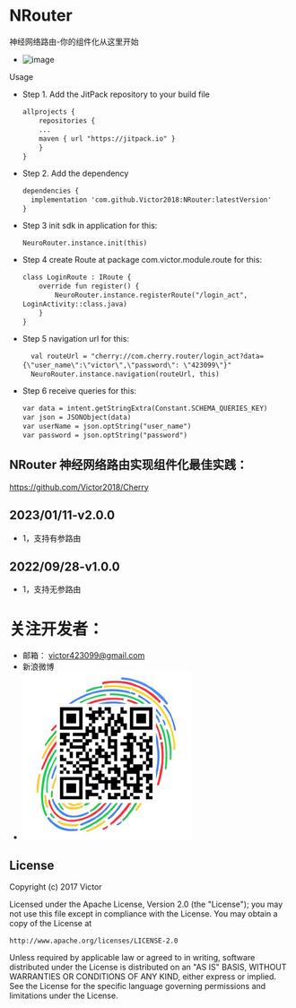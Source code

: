 # NRouter
神经网络路由-你的组件化从这里开始
- ![image](https://s2.loli.net/2022/09/28/5wABJtvS1QDWxZi.jpg)


Usage

- Step 1. Add the JitPack repository to your build file
    ```
    allprojects {
        repositories {
        ...
        maven { url "https://jitpack.io" }
        }
    }
    ```

- Step 2. Add the dependency
  ```
  dependencies {
    implementation 'com.github.Victor2018:NRouter:latestVersion'
  }
  ```

- Step 3
  init sdk in application for this:
  ```
  NeuroRouter.instance.init(this)
  ```
  
- Step 4
  create Route  at package com.victor.module.route for this:

    ```
    class LoginRoute : IRoute {
        override fun register() {
            NeuroRouter.instance.registerRoute("/login_act", LoginActivity::class.java)
        }
    }
    ```

- Step 5
  navigation url for this:

    ```
      val routeUrl = "cherry://com.cherry.router/login_act?data={\"user_name\":\"victor\",\"password\": \"423099\"}"
      NeuroRouter.instance.navigation(routeUrl, this)
    ```
- Step 6
receive queries for this:
    ```
    var data = intent.getStringExtra(Constant.SCHEMA_QUERIES_KEY)
    var json = JSONObject(data)
    var userName = json.optString("user_name")
    var password = json.optString("password")
    ```
  
## NRouter 神经网络路由实现组件化最佳实践：
https://github.com/Victor2018/Cherry

## 2023/01/11-v2.0.0
- 1，支持有参路由

## 2022/09/28-v1.0.0
- 1，支持无参路由

# 关注开发者：
- 邮箱： victor423099@gmail.com
- 新浪微博
- ![image](https://github.com/Victor2018/AppUpdateLib/raw/master/SrceenShot/sina_weibo.jpg)

## License

Copyright (c) 2017 Victor

Licensed under the Apache License, Version 2.0 (the "License");
you may not use this file except in compliance with the License.
You may obtain a copy of the License at

    http://www.apache.org/licenses/LICENSE-2.0

Unless required by applicable law or agreed to in writing, software
distributed under the License is distributed on an "AS IS" BASIS,
WITHOUT WARRANTIES OR CONDITIONS OF ANY KIND, either express or implied.
See the License for the specific language governing permissions and
limitations under the License.
